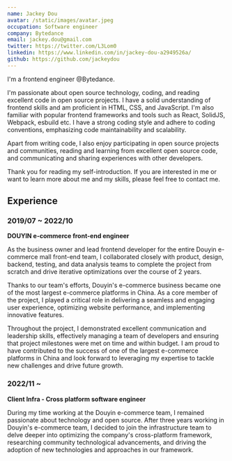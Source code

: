```yaml
---
name: Jackey Dou
avatar: /static/images/avatar.jpeg
occupation: Software engineer
company: Bytedance
email: jackey.dou@gmail.com
twitter: https://twitter.com/L3Lom0
linkedin: https://www.linkedin.com/in/jackey-dou-a2949526a/
github: https://github.com/jackeydou
---
```


I'm a frontend engineer @Bytedance.

I'm passionate about open source technology, coding, and reading excellent code in open source projects.
I have a solid understanding of frontend skills and am proficient in HTML, CSS, and JavaScript. I'm also familiar with popular frontend frameworks and tools such as React, SolidJS, Webpack, esbuild etc. I have a strong coding style and adhere to coding conventions, emphasizing code maintainability and scalability.

Apart from writing code, I also enjoy participating in open source projects and communities, reading and learning from excellent open source code, and communicating and sharing experiences with other developers.

Thank you for reading my self-introduction. If you are interested in me or want to learn more about me and my skills, please feel free to contact me.

## Experience

### 2019/07 ~ 2022/10

**DOUYIN e-commerce front-end engineer**

As the business owner and lead frontend developer for the entire Douyin e-commerce mall front-end team, I collaborated closely with product, design, backend, testing, and data analysis teams to complete the project from scratch and drive iterative optimizations over the course of 2 years.

Thanks to our team's efforts, Douyin's e-commerce business became one of the most largest e-commerce platforms in China. As a core member of the project, I played a critical role in delivering a seamless and engaging user experience, optimizing website performance, and implementing innovative features.

Throughout the project, I demonstrated excellent communication and leadership skills, effectively managing a team of developers and ensuring that project milestones were met on time and within budget. I am proud to have contributed to the success of one of the largest e-commerce platforms in China and look forward to leveraging my expertise to tackle new challenges and drive future growth.

### 2022/11 ~

**Client Infra - Cross platform software engineer**

During my time working at the Douyin e-commerce team, I remained passionate about technology and open source. After three years working in Douyin's e-commerce team, I decided to join the infrastructure team to delve deeper into optimizing the company's cross-platform framework, researching community technological advancements, and driving the adoption of new technologies and approaches in our framework.
